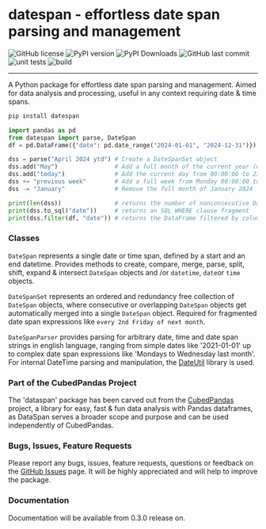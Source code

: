 # datespan - effortless date span parsing and management

![GitHub license](https://img.shields.io/github/license/Zeutschler/datespan?color=A1C547)
![PyPI version](https://img.shields.io/pypi/v/datespan?logo=pypi&logoColor=979DA4&color=A1C547)
![PyPI Downloads](https://img.shields.io/pypi/dm/datespan.svg?logo=pypi&logoColor=979DA4&label=PyPI%20downloads&color=A1C547)
![GitHub last commit](https://img.shields.io/github/last-commit/Zeutschler/datespan?logo=github&logoColor=979DA4&color=A1C547)
![unit tests](https://img.shields.io/github/actions/workflow/status/zeutschler/datespan/python-package.yml?logo=GitHub&logoColor=979DA4&label=unit%20tests&color=A1C547)
![build](https://img.shields.io/github/actions/workflow/status/zeutschler/datespan/python-package.yml?logo=GitHub&logoColor=979DA4&color=A1C547)


-----------------
A Python package for effortless date span parsing and management. 
Aimed for data analysis and processing, useful in any context requiring date & time spans.   

```bash
pip install datespan
```

```python
import pandas as pd
from datespan import parse, DateSpan
df = pd.DataFrame({"date": pd.date_range("2024-01-01", "2024-12-31")})

dss = parse("April 2024 ytd") # Create a DateSpanSet object
dss.add("May")                # Add a full month of the current year (e.g. 2024 in 2024)
dss.add("today")              # Add the current day from 00:00:00 to 23:59:59
dss += "previous week"        # Add a full week from Monday 00:00:00 to Sunday 23:59
dss -= "January"              # Remove the full month of January 2024

print(len(dss))               # returns the number of nonconsecutive DateSpans
print(dss.to_sql("date"))     # returns an SQL WHERE clause fragment
print(dss.filter(df, "date")) # returns the DataFrame filtered by column 'date'
```

### Classes
`DateSpan` represents a single date or time span, defined by a start and an end datetime. 
Provides methods to create, compare, merge, parse, split, shift, expand & intersect 
`DateSpan` objects and /or `datetime`, `date`or `time` objects.

`DateSpanSet` represents an ordered and redundancy free collection of `DateSpan` objects, 
where consecutive or overlapping `DateSpan` objects get automatically merged into a single `DateSpan` 
object. Required for fragmented date span expressions like `every 2nd Friday of next month`. 

`DateSpanParser` provides parsing  for arbitrary date, time and date span strings in english language,
ranging from simple dates like '2021-01-01' up to complex date span expressions like 
'Mondays to Wednesday last month'. For internal DateTime parsing and manipulation, the 
[DateUtil]() library is used. 

### Part of the CubedPandas Project
The 'dataspan' package has been carved out from the 
[CubedPandas](https://github.com/Zeutschler/cubedpandas) project, a library for 
easy, fast & fun data analysis with Pandas dataframes, as DataSpan serves a broader 
scope and purpose and can be used independently of CubedPandas. 

### Bugs, Issues, Feature Requests
Please report any bugs, issues, feature requests, questions or feedback on the
[GitHub Issues](https://github.com/Zeutschler/datespan/issues) page. It will
be highly appreciated and will help to improve the package.

### Documentation
Documentation will be available from 0.3.0 release on. 